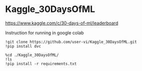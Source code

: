 # Kaggle_30DaysOfML

https://www.kaggle.com/c/30-days-of-ml/leaderboard

Instruction for running in google colab
```buildoutcfg
!git clone https://github.com/user-vi/Kaggle_30DaysOfML.git
!pip install dvc
```


```buildoutcfg
%cd ./Kaggle_30DaysOfML/
!ls
!pip install -r requirements.txt

```